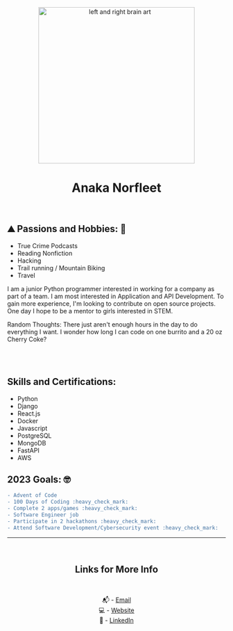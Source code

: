 <div align="center">
<img src = "https://user-images.githubusercontent.com/58215141/199598263-f253c515-144a-46f8-aeaa-f1332bbba509.jpg" alt="left and right brain art" width= "360px">

# Anaka Norfleet
<br />
</div>
 
## :mountain: Passions and Hobbies: 🐾

- True Crime Podcasts
- Reading Nonfiction
- Hacking
- Trail running / Mountain Biking
- Travel


I am a junior Python programmer interested in working for a company as part of a team. I am most interested in Application and API Development. 
To gain more experience, I'm looking to contribute on open source projects. One day I hope to be a mentor to girls interested in STEM.

Random Thoughts: There just aren't enough hours in the day to do everything I want. I wonder how long I can code on one burrito and a 20 oz Cherry Coke?


<br />
<br />
 
 ## Skills and Certifications:

- Python
- Django
- React.js
- Docker 
- Javascript
- PostgreSQL
- MongoDB
- FastAPI
- AWS <br />

## 2023 Goals: 🤓
 
```diff
- Advent of Code
- 100 Days of Coding :heavy_check_mark:
- Complete 2 apps/games :heavy_check_mark:
- Software Engineer job 
- Participate in 2 hackathons :heavy_check_mark:
- Attend Software Development/Cybersecurity event :heavy_check_mark:
```


 
---

<br />
<div align="center">

## Links for More Info

<br />

📬 - [Email][2] <br />
💻 - [Website][3] <br />
💁 - [LinkedIn][1]

[1]: https://linkedin.com/in/anaka-norfleet/
[2]: mailto:anakanorfleet@gmail.com
[3]: https://fleetster22.github.io/portfolio/.


